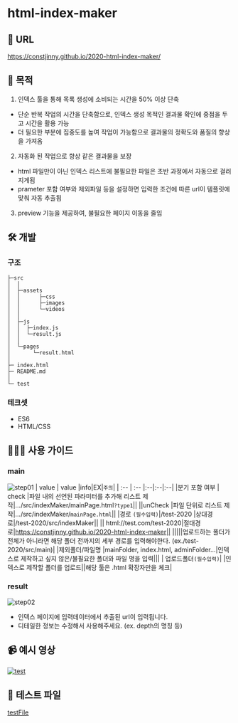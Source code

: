 # html-index-maker

## 🔗 URL

https://constjinny.github.io/2020-html-index-maker/

## 📌 목적

1. 인덱스 툴을 통해 목록 생성에 소비되는 시간을 50% 이상 단축

- 단순 반복 작업의 시간을 단축함으로, 인덱스 생성 목적인 결과물 확인에 중점을 두고 시간을 활용 가능
- 더 필요한 부분에 집중도를 높여 작업이 가능함으로 결과물의 정확도와 품질의 향상을 가져옴

2. 자동화 된 작업으로 항상 같은 결과물을 보장

- html 파일만이 아닌 인덱스 리스트에 불필요한 파일은 초반 과정에서 자동으로 걸러지게됨
- prameter 포함 여부와 제외파일 등을 설정하면 입력한 조건에 따른 url이 템플릿에 맞춰 자동 추출됨

3. preview 기능을 제공하여, 불필요한 페이지 이동을 줄임

## 🛠 개발

### 구조

```
├─src
│  │
│  ├─assets
│  │      ├─css
│  │      ├─images
│  │      └─videos
│  │
│  ├─js
│  │  ├─index.js
│  │  └─result.js
│  │
│  └─pages
│       └─result.html
│
├─ index.html
├─ README.md
│
└─ test
```

### 테크셋

- ES6
- HTML/CSS

## 💁🏽‍♀️ 사용 가이드

### main

![step01](https://constjinny.github.io/2020-html-index-maker/src/assets/images/step01.png)
| value | value |info|EX|`주의`|
| :-- | :-- |:--|:--|:--|
|분기 포함 여부 | check |파일 내의 선언된 파라미터를 추가해 리스트 제작|.../src/indexMaker/mainPage.html`?type1`||
||unCheck |파일 단위로 리스트 제작|.../src/indexMaker/`mainPage.html`||
|경로 `(필수입력)`|/test-2020 |상대경로|/test-2020/src/indexMaker||
|| html://test.com/test-2020|절대경로|https://constjinny.github.io/2020-html-index-maker||
|||||업로드하는 폴더가 전체가 아니라면 해당 폴더 전까지의 세부 경로를 입력해야한다. (ex./test-2020/src/main)|
|제외폴더/파일명 |mainFolder, index.html, adminFolder...|인덱스로 제작하고 싶지 않은/불필요한 폴더와 파일 명을 입력|||
| 업로드폴더`(필수입력)`| |인덱스로 제작할 폴더를 업로드||해당 툴은 .html 확장자만을 체크|

### result

![step02](https://constjinny.github.io/2020-html-index-maker/src/assets/images/step02.png)

- 인덱스 페이지에 입력데이터에서 추출된 url이 입력됩니다.
- 디테일한 정보는 수정해서 사용해주세요. (ex. depth의 명칭 등)

## 📹 예시 영상

[![test](https://img.youtube.com/vi/gVq4TVyCRyQ/0.jpg)](https://youtu.be/gVq4TVyCRyQ)

## 📁 테스트 파일

[testFile](./test/files/test.zip)
